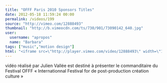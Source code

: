 ```yaml
---
title: "OFFF Paris 2010 Sponsors Titles"
date: 2012-05-18 11:59:24 00:00
permalink: /videos/199
source: "http://vimeo.com/12888493"
thumbnail: "http://b.vimeocdn.com/ts/730/901/73090142_640.jpg"
user:
  username: "apropos"
  name: "Barbara"
tags: ["music","motion design"]
html: "<iframe src=\"http://player.vimeo.com/video/12888493\" width=\"1280\" height=\"720\" frameborder=\"0\" webkitallowfullscreen mozallowfullscreen allowfullscreen></iframe>"
---
```


vidéo réalisé par Julien Vallée est destiné à présenter le commanditaire du Festival OFFF « Internationnal Festival for de post-production création culture »